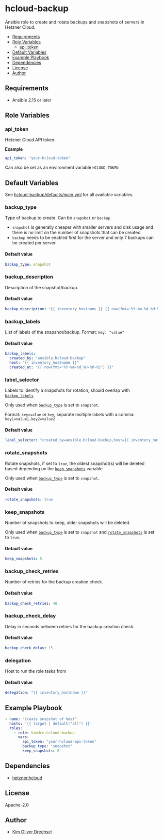 # hcloud-backup

Ansible role to create and rotate backups and snapshots of servers in Hetzner Cloud.

<!-- TOC -->

* [Requirements](#requirements)
* [Role Variables](#role-variables)
    * [api_token](#api_token)
* [Default Variables](#default-variables)
* [Example Playbook](#example-playbook)
* [Dependencies](#dependencies)
* [License](#license)
* [Author](#author)

<!-- TOC -->

## Requirements

- Ansible 2.15 or later

## Role Variables

### api_token

Hetzner Cloud API token.

**Example**

```yaml
api_token: "your-hcloud-token"
```

Can also be set as an environment variable `HCLOUD_TOKEN`

## Default Variables

See [hcloud-backup/defaults/main.yml](https://github.com/kimdre/ansible.hcloud-backup/blob/main/defaults/main.yml) for
all available variables.

### backup_type

Type of backup to create. Can be `snapshot` or `backup`.

- `snapshot` is generally cheaper with smaller servers and disk usage and there is no limit on the number of snapshots
  that can be created
- `backup` needs to be enabled first for the server and only 7 backups can be created per server

#### Default value

```yaml
backup_type: snapshot
```

### backup_description

Description of the snapshot/backup.

#### Default value

```yaml
backup_description: "{{ inventory_hostname }} {{ now(fmt='%Y-%m-%d-%H:%M:%S') }}"
```

### backup_labels

List of labels of the snapshot/backup.
Format: `key: "value"`

#### Default value

```yaml
backup_labels:
  created_by: "ansible.hcloud-backup"
  host: "{{ inventory_hostname }}"
  created_at: "{{ now(fmt='%Y-%m-%d_%H-%M-%S') }}"
```

### label_selector

Labels to identify a snapshots for rotation, should overlap with [`backup_labels`](#backup_labels).

Only used when [`backup_type`](#backup_type) is set to `snapshot`.

Format: `key=value` or `key`, separate multiple labels with a comma: `key1=value1,key2=value2`

#### Default value

```yaml
label_selector: "created_by=ansible.hcloud-backup,host={{ inventory_hostname }}"
```

### rotate_snapshots

Rotate snapshots, if set to `true`, the oldest snapshot(s) will be deleted based
depending on the [`keep_snapshots`](#keep_snapshots) variable.

Only used when [`backup_type`](#backup_type) is set to `snapshot`.

#### Default value

```yaml
rotate_snapshots: true
```

### keep_snapshots

Number of snapshots to keep, older snapshots will be deleted.

Only used when [`backup_type`](#backup_type) is set to `snapshot`
and [`rotate_snapshots`](#rotate_snapshots) is set to `true`.

#### Default value

```yaml
keep_snapshots: 5
```

### backup_check_retries

Number of retries for the backup creation check.

#### Default value

```yaml
backup_check_retries: 40
```

### backup_check_delay

Delay in seconds between retries for the backup creation check.

#### Default value

```yaml
backup_check_delay: 15
```

### delegation

Host to run the role tasks from

#### Default value

```yaml
delegation: "{{ inventory_hostname }}"
```

## Example Playbook

```yaml
- name: "Create snapshot of host"
  hosts: '{{ target | default("all") }}'
  roles:
    - role: kimdre.hcloud-backup
      vars:
        api_token: "your-hcloud-api-token"
        backup_type: "snapshot"
        keep_snapshots: 8
```

## Dependencies

- [hetzner.hcloud](https://galaxy.ansible.com/ui/repo/published/hetzner/hcloud/)

## License

Apache-2.0

## Author

- [Kim Oliver Drechsel](https://github.com/kimdre)
